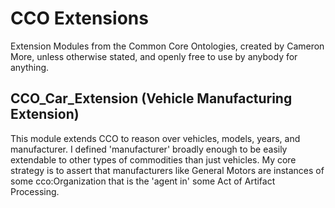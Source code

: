 # CCO Extensions
Extension Modules from the Common Core Ontologies, created by Cameron More, unless otherwise stated, and openly free to use by anybody for anything.

## CCO_Car_Extension (Vehicle Manufacturing Extension)

This module extends CCO to reason over vehicles, models, years, and manufacturer. I defined 'manufacturer' broadly enough to be easily extendable to other types of commodities than just vehicles. My core strategy is to assert that manufacturers like General Motors are instances of some cco:Organization that is the 'agent in' some Act of Artifact Processing.
